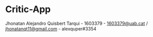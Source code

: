 # Critic-App
Jhonatan Alejandro Quisbert Tarqui - 1603379 - 1603379@uab.cat / jhonatanqt11@gmail.com - alexquper#3354
